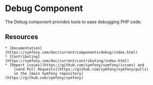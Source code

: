 Debug Component
===============

The Debug component provides tools to ease debugging PHP code.

Resources
---------

	* [Documentation](https://symfony.com/doc/current/components/debug/index.html)
	* [Contributing](https://symfony.com/doc/current/contributing/index.html)
	* [Report issues](https://github.com/symfony/symfony/issues) and
		[send Pull Requests](https://github.com/symfony/symfony/pulls)
		in the [main Symfony repository](https://github.com/symfony/symfony)